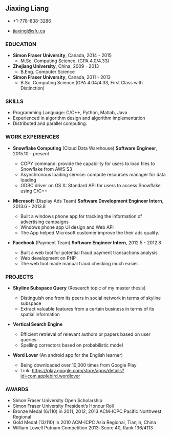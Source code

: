 ## Jiaxing Liang

*   +1-778-838-3286

*   jiaxingl@sfu.ca 

### EDUCATION 

*   **Simon Fraser University**, Canada, 2014 - 2015 
    -   M.Sc. Computing Science. (GPA 4.0/4.33)
*   **Zhejiang University**, China, 2009 - 2013
    -   B.Eng. Computer Science
*   **Simon Fraser University**, Canada, 2011 - 2013 
    -   B.Sc. Computing Science (GPA 4.04/4.33, First Class with Distinction)

### SKILLS

*   Programming Language: C/C++, Python, Matlab, Java
*   Experienced in algorithm design and algorithm implementation
*   Distributed and parallel computing.

### WORK EXPERIENCES
*   **Snowflake Computing** (Cloud Data Warehouse) **Software Engineer**, 2015.10 - present
    -   COPY command: provide the capability for users to load files to Snowflake from AWS S3
    -   Asynchronous loading service: compute resources manager for data loading
    -   ODBC driver on OS X: Standard API for users to access Snowflake using C/C++

*   **Microsoft** (Display Ads Team) **Software Development Engineer Intern**, 2013.6 - 2013.8 
    -   Built a windows phone app for tracking the information of advertising campaigns
    -   Windows phone app UI design and Web API
    -   The App helped Microsoft customer improve the their ads quality.

*   **Facebook** (Payment Team) **Software Engineer Intern**, 2012.5 - 2012.8
    -   Built a web tool for potential fraud payment transactions analysis 
    -   Web development on PHP
    -   The web tool made manual fraud checking much easier.

### PROJECTS

*   **Skyline Subspace Query** (Research topic of my master thesis)
    -   Distinguish one from its peers in social network in terms of skyline subspace
    -	Extract valuable features from a certain business in terms of its spatial information

*   **Vertical Search Engine**

    -   Efficient retrieval of relevant authors or papers based on user queries
    -   Spelling correctors based on probabilistic model

*   **Word Lover** (An android app for the English learner)

    -   Being downloaded over 10,000 times from Google Play
    -   Link: https://play.google.com/store/apps/details?id=com.applebird.wordlover

### AWARDS

*   Simon Fraser University Open Scholarship 
*   Simon Fraser University President’s Honour Roll
*   Bronze Medal (6/110) in 2011, 2012, 2013 ACM-ICPC Pacific Northwest Regional 
*   Gold Medal (13/110) in 2010 ACM-ICPC Asia Regional, Tianjin, China
*   William Lowell Putnam Competition 2013: Score 40, Rank 136/4113

